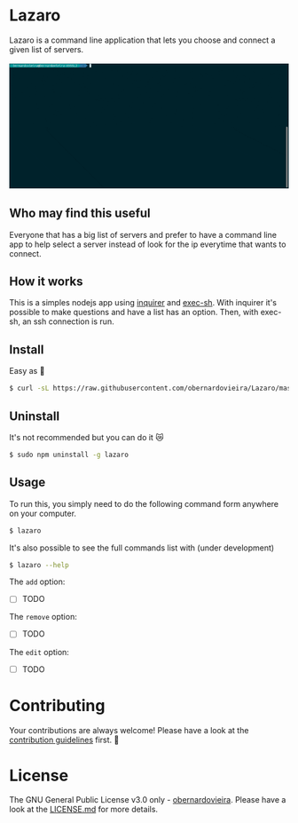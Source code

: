# Lazaro
Lazaro is a command line application that lets you choose and connect a given list of servers.<br><br>
![lazaro-terminal](lazaro.gif)

## Who may find this useful
Everyone that has a big list of servers and prefer to have a command line app to help select a server instead of look for the ip everytime that wants to connect.

## How it works
This is a simples nodejs app using [inquirer][inquirer-url] and [exec-sh][exec-sh-url]. With inquirer it's possible to make questions and have a list has an option. Then, with exec-sh, an ssh connection is run.

## Install
Easy as :tada:
```bash
$ curl -sL https://raw.githubusercontent.com/obernardovieira/Lazaro/master/install.sh | sudo -E bash -
```

## Uninstall
It's not recommended but you can do it :crying_cat_face: 
```bash
$ sudo npm uninstall -g lazaro
```

## Usage
To run this, you simply need to do the following command form anywhere on your computer.
```bash
$ lazaro
```
It's also possible to see the full commands list with (under development)
```bash
$ lazaro --help
```
The `add` option:
- [ ] TODO

The `remove` option:
- [ ] TODO

The `edit` option:
- [ ] TODO

# Contributing

Your contributions are always welcome! Please have a look at the [contribution guidelines](CONTRIBUTING.md) first. :tada:

# License

The GNU General Public License v3.0 only - [obernardovieira](https://github.com/obernardovieira/). Please have a look at the [LICENSE.md](LICENSE.md) for more details.


[inquirer-url]: (url)
[exec-sh-url]: (url)